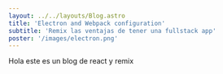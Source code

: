 ```yaml
---
layout: ../../layouts/Blog.astro
title: 'Electron and Webpack configuration'
subtitle: 'Remix las ventajas de tener una fullstack app'
poster: '/images/electron.png'
---
```


Hola este es un blog de react y remix
